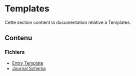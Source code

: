 # Templates

Cette section contient la documentation relative à Templates.

## Contenu


### Fichiers

- [Entry Template](./entry_template.json)
- [Journal Schema](./journal_schema.json)
